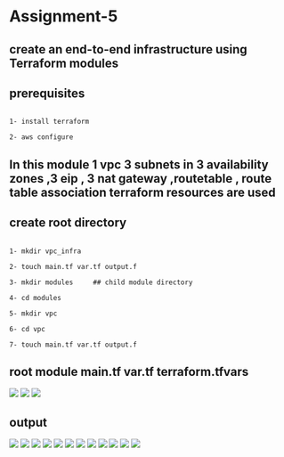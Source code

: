 # Assignment-5
## create an end-to-end infrastructure using Terraform modules

## prerequisites 

```

1- install terraform

2- aws configure

```
## In this module 1  vpc  3 subnets in 3 availability zones ,3 eip , 3 nat gateway ,routetable , route table association  terraform   resources are used 

## create root directory 

```

1- mkdir vpc_infra

2- touch main.tf var.tf output.f

3- mkdir modules     ## child module directory 

4- cd modules 

5- mkdir vpc

6- cd vpc 

7- touch main.tf var.tf output.f

```

## root module main.tf var.tf terraform.tfvars

<img src=./snaps/a.png>


<img src=./snaps/b.png>


<img src=./snaps/c.png>




## output

<img src=./snaps/1.png>


<img src=./snaps/2.png>


<img src=./snaps/3.png>


<img src=./snaps/4.png>


<img src=./snaps/5.png>


<img src=./snaps/6.png>


<img src=./snaps/7.png>

<img src=./snaps/8.png>

<img src=./snaps/9.png>


<img src=./snaps/10.png>


<img src=./snaps/11.png>

<img src=./snaps/12.png>


